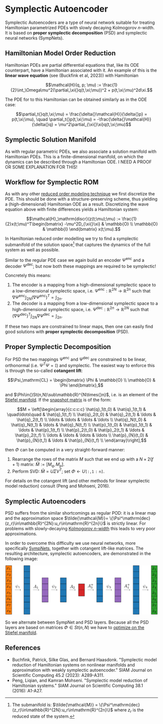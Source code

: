 # Symplectic Autoencoder 

Symplectic Autoencoders are a type of neural network suitable for treating Hamiltonian parametrized PDEs with slowly decaying Kolmogorov $n$-width. It is based on **proper symplectic decomposition** (PSD) and symplectic neural networks (SympNets).

## Hamiltonian Model Order Reduction 

Hamiltonian PDEs are partial differential equations that, like its ODE counterpart, have a Hamiltonian associated with it. An example of this is the **linear wave equation** (see (Buckfink et al, 2023)) with Hamiltonian 

```math
\mathcal{H}(q, p; \mu) := \frac{1}{2}\int_\Omega\mu^2(\partial_\xi{}q(t,\xi;\mu))^2 + p(t,\xi;\mu)^2d\xi.
```

The PDE for to this Hamiltonian can be obtained similarly as in the ODE case:

```math
\partial_t{}q(t,\xi;\mu) = \frac{\delta{}\mathcal{H}}{\delta{}p} = p(t,\xi;\mu), \quad \partial_t{}p(t,\xi;\mu) = -\frac{\delta{}\mathcal{H}}{\delta{}q} = \mu^2\partial_{\xi{}\xi}q(t,\xi;\mu)
```

## Symplectic Solution Manifold 

As with regular parametric PDEs, we also associate a solution manifold with Hamiltonian PDEs. This is a finite-dimensional manifold, on which the dynamics can be described through a Hamiltonian ODE. 
I NEED A PROOF OR SOME EXPLANATION FOR THIS!


## Workflow for Symplectic ROM

As with any other [reduced order modeling technique](autoencoder.md) we first discretize the PDE. This should be done with a structure-preserving scheme, thus yielding a (high-dimensional) Hamiltonian ODE as a result. Discretizing the wave equation above with finite differences yields a Hamiltonian system: 

```math
\mathcal{H}_\mathrm{discr}(z(t;\mu);\mu) := \frac{1}{2}x(t;\mu)^T\begin{bmatrix}  -\mu^2D_{\xi{}\xi} & \mathbb{O} \\ \mathbb{O} & \mathbb{I}  \end{bmatrix} x(t;\mu).
```

In Hamiltonian reduced order modelling we try to find a symplectic submanifold of the solution space[^1] that captures the dynamics of the full system as well as possible.

[^1]: The submanifold is: $\tilde{\mathcal{M}} = \{\Psi^\mathrm{dec}(z_r)\in\mathbb{R}^{2N}:u_r\in\mathrm{R}^{2n}\}$ where $z_r$ is the reduced state of the system. 

Similar to the regular PDE case we again build an encoder $\Psi^\mathrm{enc}$ and a decoder $\Psi^\mathrm{dec}$; but now both these mappings are required to be symplectic!

Concretely this means: 
1. The encoder is a mapping from a high-dimensional symplectic space to a low-dimensional symplectic space, i.e. $\Psi^\mathrm{enc}:\mathbb{R}^{2N}\to\mathbb{R}^{2n}$ such that $\nabla\Psi^\mathrm{enc}\mathbb{J}_{2N}(\nabla\Psi^\mathrm{enc})^T = \mathbb{J}_{2n}$.
2. The decoder is a mapping from a low-dimensional symplectic space to a high-dimensional symplectic space, i.e. $\Psi^\mathrm{dec}:\mathbb{R}^{2n}\to\mathbb{R}^{2N}$ such that $(\nabla\Psi^\mathrm{dec})^T\mathbb{J}_{2N}\nabla\Psi^\mathrm{dec} = \mathbb{J}_{2n}$.

If these two maps are constrained to linear maps, then one can easily find good solutions with **proper symplectic decomposition** (PSD).

## Proper Symplectic Decomposition

For PSD the two mappings $\Psi^\mathrm{enc}$ and $\Psi^\mathrm{dec}$ are constrained to be linear, orthonormal (i.e. $\Psi^T\Psi = \mathbb{I}$) and symplectic. The easiest way to enforce this is through the so-called **cotangent lift**: 

```math
\Psi_\mathrm{CL} = 
\begin{bmatrix} \Phi & \mathbb{O} \\ \mathbb{O} & \Phi \end{bmatrix},
```
and $\Phi\in{}St(n,N)\sub\mathbb{R}^{N\times{}n}$, i.e. is an element of the [Stiefel manifold](../manifolds/stiefel_manifold.md). If the [snapshot matrix](../data_loader/snapshot_matrix.md) is of the form: 

```math
M = \left[\begin{array}{c:c:c:c}
\hat{q}_1(t_0) &  \hat{q}_1(t_1) & \quad\ldots\quad & \hat{q}_1(t_f) \\
\hat{q}_2(t_0) &  \hat{q}_2(t_1) & \ldots & \hat{q}_2(t_f) \\
\ldots & \ldots & \ldots & \ldots \\
\hat{q}_N(t_0) &  \hat{q}_N(t_1) & \ldots & \hat{q}_N(t_f) \\
\hat{p}_1(t_0) & \hat{p}_1(t_1) & \ldots & \hat{p}_1(t_f) \\
\hat{p}_2(t_0) &  \hat{p}_2(t_1) & \ldots & \hat{p}_2(t_f) \\
\ldots &  \ldots & \ldots & \ldots \\
\hat{p}_{N}(t_0) &  \hat{p}_{N}(t_1) & \ldots & \hat{p}_{N}(t_f) \\
\end{array}\right],
```

then $\Phi$ can be computed in a very straight-forward manner: 
1. Rearrange the rows of the matrix $M$ such that we end up with a $N\times2(f+1)$ matrix: $\hat{M} := [M_q, M_p]$.
2. Perform SVD: $\hat{M} = U\Sigma{}V^T$; set $\Phi\gets{}U\mathtt{[:,1:n]}$.

For details on the cotangent lift (and other methods for linear symplectic model reduction) consult (Peng and Mohseni, 2016).

## Symplectic Autoencoders

PSD suffers from the similar shortcomings as regular POD: it is a linear map and the approximation space $\tilde{\mathcal{M}}= \{\Psi^\mathrm{dec}(z_r)\in\mathbb{R}^{2N}:u_r\in\mathrm{R}^{2n}\}$ is strictly linear. For problems with slowly-decaying [Kolmogorov $n$-width](kolmogorov_n_width.md) this leads to very poor approximations.  

In order to overcome this difficulty we use neural networks, more specifically [SympNets](../architectures/sympnet.md), together with cotangent lift-like matrices. The resulting architecture, symplectic autoencoders, are demonstrated in the following image: 

![](../images/symplectic_autoencoder.png)

So we alternate between SympNet and PSD layers. Because all the PSD layers are based on matrices $\Phi\in{}St(n,N)$ we have to [optimize on the Stiefel manifold](../Optimizer.md).


## References 
- Buchfink, Patrick, Silke Glas, and Bernard Haasdonk. "Symplectic model reduction of Hamiltonian systems on nonlinear manifolds and approximation with weakly symplectic autoencoder." SIAM Journal on Scientific Computing 45.2 (2023): A289-A311.
- Peng, Liqian, and Kamran Mohseni. "Symplectic model reduction of Hamiltonian systems." SIAM Journal on Scientific Computing 38.1 (2016): A1-A27.